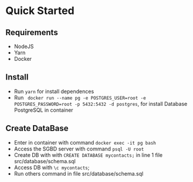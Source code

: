 # Quick Started

## Requirements
- NodeJS
- Yarn
- Docker

## Install
- Run `yarn` for install dependences
- Run ` docker run --name pg -e POSTGRES_USER=root -e POSTGRES_PASSWORD=root -p 5432:5432 -d postgres`, for install Database PostgreSQL in container

## Create DataBase
- Enter in container with command `docker exec -it pg bash`
- Access the SGBD server with command `psql -U root`
- Create DB with with `CREATE DATABASE mycontacts;` in line 1 file src/database/schema.sql
- Access DB with `\c mycontacts`;
- Run others command in file src/database/schema.sql
